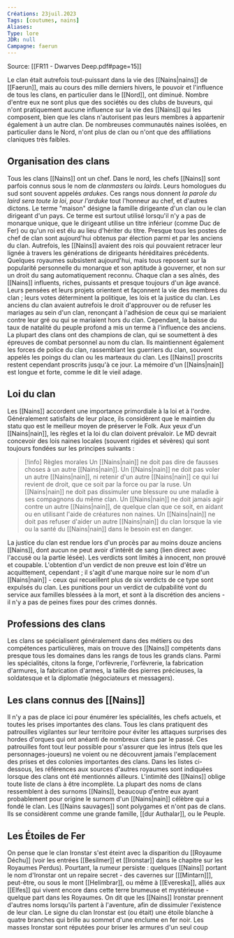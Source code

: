 ```yaml
---
Créations: 23juil.2023
Tags: [coutumes, nains]
Aliases: 
Type: lore
JDR: null
Campagne: faerun
---
```

Source: [[FR11 - Dwarves Deep.pdf#page=15]]

Le clan était autrefois tout-puissant dans la vie des [[Nains|nains]] de [[Faerun]], mais au cours des mille derniers hivers, le pouvoir et l'influence de tous les clans, en particulier dans le [[Nord]], ont diminué. Nombre d'entre eux ne sont plus que des sociétés ou des clubs de buveurs, qui n'ont pratiquement aucune influence sur la vie des [[Nains]] qui les composent, bien que les clans n'autorisent pas leurs membres à appartenir également à un autre clan. De nombreuses communautés naines isolées, en particulier dans le Nord, n'ont plus de clan ou n'ont que des affiliations claniques très faibles.

## Organisation des clans

Tous les clans [[Nains]] ont un chef. Dans le nord, les chefs [[Nains]] sont parfois connus sous le nom de *clanmasters* ou *lairds*. Leurs homologues du sud sont souvent appelés *ardukes*. Ces rangs nous donnent *la parole du laird sera toute la loi*, *pour l'arduke* tout l'honneur au chef, et d'autres dictons. Le terme "maison" désigne la famille dirigeante d'un clan ou le clan dirigeant d'un pays. Ce terme est surtout utilisé lorsqu'il n'y a pas de monarque unique, que le dirigeant utilise un titre inférieur (comme Duc de Fer) ou qu'un roi est élu au lieu d'hériter du titre.
Presque tous les postes de chef de clan sont aujourd'hui obtenus par élection parmi et par les anciens du clan. Autrefois, les [[Nains]] avaient des rois qui pouvaient retracer leur lignée à travers les générations de dirigeants héréditaires précédents. Quelques royaumes subsistent aujourd'hui, mais tous reposent sur la popularité personnelle du monarque et son aptitude à gouverner, et non sur un droit du sang automatiquement reconnu.
Chaque clan a ses aînés, des [[Nains]] influents, riches, puissants et presque toujours d'un âge avancé. Leurs pensées et leurs projets orientent et façonnent la vie des membres du clan ; leurs votes déterminent la politique, les lois et la justice du clan. Les anciens du clan avaient autrefois le droit d'approuver ou de refuser les mariages au sein d'un clan, renonçant à l'adhésion de ceux qui se mariaient contre leur gré ou qui se mariaient hors du clan.
Cependant, la baisse du taux de natalité du peuple profond a mis un terme à l'influence des anciens.
La plupart des clans ont des champions de clan, qui se soumettent à des épreuves de combat personnel au nom du clan. Ils maintiennent également les forces de police du clan, rassemblant les guerriers du clan, souvent appelés les poings du clan ou les marteaux du clan.
Les [[Nains]] proscrits restent cependant proscrits jusqu'à ce jour. La mémoire d'un [[Nains|nain]] est longue et forte, comme le dit le vieil adage.

## Loi du clan

Les [[Nains]] accordent une importance primordiale à la loi et à l'ordre. Généralement satisfaits de leur place, ils considèrent que le maintien du statu quo est le meilleur moyen de préserver le Folk. Aux yeux d'un [[Nains|nain]], les règles et la loi du clan doivent prévaloir. Le MD devrait concevoir des lois naines locales (souvent rigides et sévères) qui sont toujours fondées sur les principes suivants :

> [!info] Règles morales
> Un [[Nains|nain]] ne doit pas dire de fausses choses à un autre [[Nains|nain]].
>Un [[Nains|nain]] ne doit pas voler un autre [[Nains|nain]], ni retenir d'un autre [[Nains|nain]] ce qui lui revient de droit, que ce soit par la force ou par la ruse.
>Un [[Nains|nain]] ne doit pas dissimuler une blessure ou une maladie à ses compagnons du même clan.
>Un [[Nains|nain]] ne doit jamais agir contre un autre [[Nains|nain]], de quelque clan que ce soit, en aidant ou en utilisant l'aide de créatures non naines.
>Un [[Nains|nain]] ne doit pas refuser d'aider un autre [[Nains|nain]] du clan lorsque la vie ou la santé du [[Nains|nain]] dans le besoin est en danger.

La justice du clan est rendue lors d'un procès par au moins douze anciens [[Nains]], dont aucun ne peut avoir d'intérêt de sang (lien direct avec l'accusé ou la partie lésée). Les verdicts sont limités à innocent, non prouvé et coupable.
L'obtention d'un verdict de non preuve est loin d'être un acquittement, cependant ; il s'agit d'une marque noire sur le nom d'un [[Nains|nain]] - ceux qui recueillent plus de six verdicts de ce type sont expulsés du clan. Les punitions pour un verdict de culpabilité vont du service aux familles blessées à la mort, et sont à la discrétion des anciens - il n'y a pas de peines fixes pour des crimes donnés.



## Professions des clans

Les clans se spécialisent généralement dans des métiers ou des compétences particulières, mais on trouve des [[Nains]] compétents dans presque tous les domaines dans les rangs de tous les grands clans. Parmi les spécialités, citons
la forge, l'orfèvrerie, l'orfèvrerie, la fabrication d'armures, la fabrication d'armes, la taille des pierres précieuses, la soldatesque et la diplomatie (négociateurs et messagers).


## Les clans connus des [[Nains]]

Il n'y a pas de place ici pour énumérer les spécialités, les chefs actuels, et toutes les prises importantes des clans. Tous les clans pratiquent des patrouilles vigilantes sur leur territoire pour éviter les attaques surprises des hordes d'orques qui ont anéanti de nombreux clans par le passé. Ces patrouilles font tout leur possible pour s'assurer que les intrus (tels que les personnages-joueurs) ne voient ou ne découvrent jamais l'emplacement des prises et des colonies importantes des clans.
Dans les listes ci-dessous, les références aux sources d'autres royaumes sont indiquées lorsque des clans ont été mentionnés ailleurs. L'intimité des [[Nains]] oblige toute liste de clans à être incomplète.
La plupart des noms de clans ressemblent à des surnoms [[Nains]], beaucoup d'entre eux ayant probablement pour origine le surnom d'un [[Nains|nain]] célèbre qui a fondé le clan.
Les [[Nains sauvages]] sont polygames et n'ont pas de clans. Ils se considèrent comme une grande famille, [[dur Authalar]], ou le Peuple.

## Les Étoiles de Fer

On pense que le clan Ironstar s'est éteint avec la disparition du [[Royaume Déchu]] (voir les entrées [[Besilmer]] et [[Ironstar]] dans le chapitre sur les Royaumes Perdus). Pourtant, la rumeur persiste : quelques [[Nains]] portant le nom d'Ironstar ont un repaire secret - des cavernes sur [[[Mintarn]]], peut-être, ou sous le mont [[Helimbrar]], ou même à [[Evereska]], alliés aux [[Elfes]] qui vivent encore dans cette terre brumeuse et mystérieuse - quelque part dans les Royaumes. On dit que les [[Nains]] Ironstar prennent d'autres noms lorsqu'ils partent à l'aventure, afin de dissimuler l'existence de leur clan.
Le signe du clan Ironstar est (ou était) une étoile blanche à quatre branches qui brille au sommet d'une enclume en fer noir. Les masses Ironstar sont réputées pour briser les armures d'un seul coup